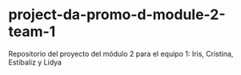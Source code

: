 # project-da-promo-d-module-2-team-1
Repositorio del proyecto del módulo 2 para el equipo 1: Iris, Cristina, Estíbaliz y Lidya
